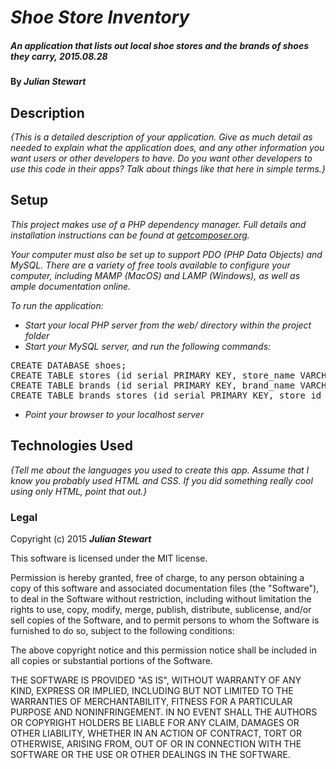 # _Shoe Store Inventory_

##### _An application that lists out local shoe stores and the brands of shoes they carry, 2015.08.28_

#### By _**Julian Stewart**_

## Description

_{This is a detailed description of your application. Give as much detail as needed to explain what the application does, and any other information you want users or other developers to have. Do you want other developers to use this code in their apps? Talk about things like that here in simple terms.}_

## Setup

_This project makes use of a PHP dependency manager. Full details and installation instructions can be found at <a href="https://getcomposer.org">getcomposer.org</a>._

_Your computer must also be set up to support PDO (PHP Data Objects) and MySQL. There are a variety of free tools available to configure your computer, including MAMP (MacOS) and LAMP (Windows), as well as ample documentation online._

_To run the application:_

* _Start your local PHP server from the web/ directory within the project folder_
* _Start your MySQL server, and run the following commands:_
<pre>
CREATE DATABASE shoes;
CREATE TABLE stores (id serial PRIMARY KEY, store_name VARCHAR (255));
CREATE TABLE brands (id serial PRIMARY KEY, brand_name VARCHAR (255));
CREATE TABLE brands_stores (id serial PRIMARY KEY, store_id INT, brand_id INT);
</pre>
* _Point your browser to your localhost server_

## Technologies Used

_{Tell me about the languages you used to create this app. Assume that I know you probably used HTML and CSS. If you did something really cool using only HTML, point that out.}_

### Legal

Copyright (c) 2015 **_Julian Stewart_**

This software is licensed under the MIT license.

Permission is hereby granted, free of charge, to any person obtaining a copy
of this software and associated documentation files (the "Software"), to deal
in the Software without restriction, including without limitation the rights
to use, copy, modify, merge, publish, distribute, sublicense, and/or sell
copies of the Software, and to permit persons to whom the Software is
furnished to do so, subject to the following conditions:

The above copyright notice and this permission notice shall be included in
all copies or substantial portions of the Software.

THE SOFTWARE IS PROVIDED "AS IS", WITHOUT WARRANTY OF ANY KIND, EXPRESS OR
IMPLIED, INCLUDING BUT NOT LIMITED TO THE WARRANTIES OF MERCHANTABILITY,
FITNESS FOR A PARTICULAR PURPOSE AND NONINFRINGEMENT. IN NO EVENT SHALL THE
AUTHORS OR COPYRIGHT HOLDERS BE LIABLE FOR ANY CLAIM, DAMAGES OR OTHER
LIABILITY, WHETHER IN AN ACTION OF CONTRACT, TORT OR OTHERWISE, ARISING FROM,
OUT OF OR IN CONNECTION WITH THE SOFTWARE OR THE USE OR OTHER DEALINGS IN
THE SOFTWARE.
